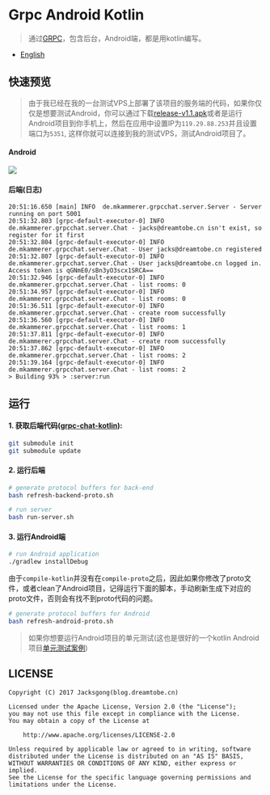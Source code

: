 # Grpc Android Kotlin

> 通过[GRPC](https://github.com/grpc/grpc-java)，包含后台，Android端，都是用kotlin编写。

- [English](https://github.com/Jacksgong/grpc-android-kotlin)

## 快速预览

> 由于我已经在我的一台测试VPS上部署了该项目的服务端的代码，如果你仅仅是想要测试Android，你可以通过下载[release-v1.1.apk](https://raw.githubusercontent.com/Jacksgong/grpc-android-kotlin/master/arts/release-v1.1.apk)或者是运行Android项目到你手机上，然后在应用中设置IP为`119.29.88.253`并且设置端口为`5351`, 这样你就可以连接到我的测试VPS，测试Android项目了。

#### Android

![](https://raw.githubusercontent.com/Jacksgong/grpc-android-kotlin/master/arts/demo.gif)

#### 后端(日志)

```
20:51:16.650 [main] INFO  de.mkammerer.grpcchat.server.Server - Server running on port 5001
20:51:32.803 [grpc-default-executor-0] INFO  de.mkammerer.grpcchat.server.Chat - jacks@dreamtobe.cn isn't exist, so register for it first
20:51:32.804 [grpc-default-executor-0] INFO  de.mkammerer.grpcchat.server.Chat - User jacks@dreamtobe.cn registered
20:51:32.807 [grpc-default-executor-0] INFO  de.mkammerer.grpcchat.server.Chat - User jacks@dreamtobe.cn logged in. Access token is qGNmE0/sBn3yO3scx1SRCA==
20:51:32.946 [grpc-default-executor-0] INFO  de.mkammerer.grpcchat.server.Chat - list rooms: 0
20:51:34.957 [grpc-default-executor-0] INFO  de.mkammerer.grpcchat.server.Chat - list rooms: 0
20:51:36.511 [grpc-default-executor-0] INFO  de.mkammerer.grpcchat.server.Chat - create room successfully
20:51:36.560 [grpc-default-executor-0] INFO  de.mkammerer.grpcchat.server.Chat - list rooms: 1
20:51:37.811 [grpc-default-executor-0] INFO  de.mkammerer.grpcchat.server.Chat - create room successfully
20:51:37.862 [grpc-default-executor-0] INFO  de.mkammerer.grpcchat.server.Chat - list rooms: 2
20:51:39.164 [grpc-default-executor-0] INFO  de.mkammerer.grpcchat.server.Chat - list rooms: 2
> Building 93% > :server:run
```

## 运行

#### 1. 获取后端代码([grpc-chat-kotlin](https://github.com/Jacksgong/grpc-chat-kotlin)):

```bash
git submodule init
git submodule update
```

#### 2. 运行后端

```bash
# generate protocol buffers for back-end
bash refresh-backend-proto.sh

# run server
bash run-server.sh
```

#### 3. 运行Android端

```bash
# run Android application
./gradlew installDebug
```

由于`compile-kotlin`并没有在`compile-proto`之后，因此如果你修改了proto文件，或者clean了Android项目，记得运行下面的脚本，手动刷新生成下对应的proto文件，否则会有找不到proto代码的问题。

```bash
# generate protocol buffers for Android
bash refresh-android-proto.sh
```

> 如果你想要运行Android项目的单元测试(这也是很好的一个kotlin Android项目[单元测试案例](https://github.com/Jacksgong/grpc-android-kotlin/tree/master/client-android/app/src/test/kotlin/cn/dreamtobe/grpc/client))

## LICENSE

```
Copyright (C) 2017 Jacksgong(blog.dreamtobe.cn)

Licensed under the Apache License, Version 2.0 (the "License");
you may not use this file except in compliance with the License.
You may obtain a copy of the License at

    http://www.apache.org/licenses/LICENSE-2.0

Unless required by applicable law or agreed to in writing, software
distributed under the License is distributed on an "AS IS" BASIS,
WITHOUT WARRANTIES OR CONDITIONS OF ANY KIND, either express or implied.
See the License for the specific language governing permissions and
limitations under the License.
```
